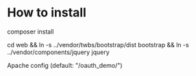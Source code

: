 # How to install

composer install

cd web && ln -s ../vendor/twbs/bootstrap/dist bootstrap && ln -s ../vendor/components/jquery jquery

Apache config (default: "/oauth_demo/")
